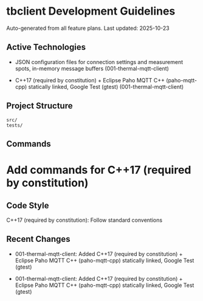 # tbclient Development Guidelines

Auto-generated from all feature plans. Last updated: 2025-10-23

## Active Technologies
- JSON configuration files for connection settings and measurement spots, in-memory message buffers (001-thermal-mqtt-client)

- C++17 (required by constitution) + Eclipse Paho MQTT C++ (paho-mqtt-cpp) statically linked, Google Test (gtest) (001-thermal-mqtt-client)

## Project Structure

```text
src/
tests/
```

## Commands

# Add commands for C++17 (required by constitution)

## Code Style

C++17 (required by constitution): Follow standard conventions

## Recent Changes
- 001-thermal-mqtt-client: Added C++17 (required by constitution) + Eclipse Paho MQTT C++ (paho-mqtt-cpp) statically linked, Google Test (gtest)

- 001-thermal-mqtt-client: Added C++17 (required by constitution) + Eclipse Paho MQTT C++ (paho-mqtt-cpp) statically linked, Google Test (gtest)

<!-- MANUAL ADDITIONS START -->
<!-- MANUAL ADDITIONS END -->
